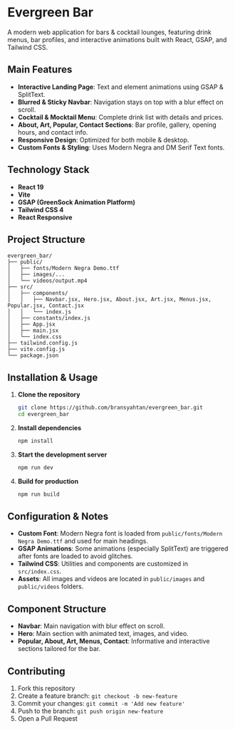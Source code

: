 # Evergreen Bar

A modern web application for bars & cocktail lounges, featuring drink menus, bar profiles, and interactive animations built with React, GSAP, and Tailwind CSS.

## Main Features

- **Interactive Landing Page**: Text and element animations using GSAP & SplitText.
- **Blurred & Sticky Navbar**: Navigation stays on top with a blur effect on scroll.
- **Cocktail & Mocktail Menu**: Complete drink list with details and prices.
- **About, Art, Popular, Contact Sections**: Bar profile, gallery, opening hours, and contact info.
- **Responsive Design**: Optimized for both mobile & desktop.
- **Custom Fonts & Styling**: Uses Modern Negra and DM Serif Text fonts.

## Technology Stack

- **React 19**
- **Vite**
- **GSAP (GreenSock Animation Platform)**
- **Tailwind CSS 4**
- **React Responsive**

## Project Structure

```
evergreen_bar/
├── public/
│   ├── fonts/Modern Negra Demo.ttf
│   ├── images/...
│   └── videos/output.mp4
├── src/
│   ├── components/
│   │   ├── Navbar.jsx, Hero.jsx, About.jsx, Art.jsx, Menus.jsx, Popular.jsx, Contact.jsx
│   │   └── index.js
│   ├── constants/index.js
│   ├── App.jsx
│   ├── main.jsx
│   └── index.css
├── tailwind.config.js
├── vite.config.js
└── package.json
```

## Installation & Usage

1. **Clone the repository**

   ```bash
   git clone https://github.com/bransyahtan/evergreen_bar.git
   cd evergreen_bar
   ```

2. **Install dependencies**

   ```bash
   npm install
   ```

3. **Start the development server**

   ```bash
   npm run dev
   ```

4. **Build for production**
   ```bash
   npm run build
   ```

## Configuration & Notes

- **Custom Font**: Modern Negra font is loaded from `public/fonts/Modern Negra Demo.ttf` and used for main headings.
- **GSAP Animations**: Some animations (especially SplitText) are triggered after fonts are loaded to avoid glitches.
- **Tailwind CSS**: Utilities and components are customized in `src/index.css`.
- **Assets**: All images and videos are located in `public/images` and `public/videos` folders.

## Component Structure

- **Navbar**: Main navigation with blur effect on scroll.
- **Hero**: Main section with animated text, images, and video.
- **Popular, About, Art, Menus, Contact**: Informative and interactive sections tailored for the bar.

## Contributing

1. Fork this repository
2. Create a feature branch: `git checkout -b new-feature`
3. Commit your changes: `git commit -m 'Add new feature'`
4. Push to the branch: `git push origin new-feature`
5. Open a Pull Request
